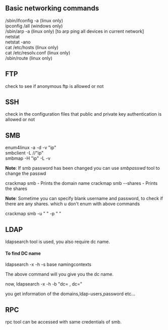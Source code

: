 ## Basic networking commands

/sbin/ifconfig -a (linux only)<br />
ipconfig /all (windows only)<br />
/sbin/arp -a (linux only) [to arp ping all devices in current network]<br />
netstat<br />
netstat -ano<br />
cat /etc/hosts (linux only)<br />
cat /etc/resolv.conf (linux only)<br />
/sbin/route (linux only) <br />

## FTP

check to see if anonymous ftp is allowed or not<br />

## SSH

check in the configuration files that public and private key authentication is allowed or not<br />

## SMB

enum4linux -a -d -v "ip"<br />
smbclient -L //"ip"<br />
smbmap -H "ip" -L -v <br />

**Note**: If smb password has been changed you can use *smbpasswd* tool to change the passwd<br />


crackmap smb <IP> - Prints the domain name
crackmap smb <IP> --shares - Prints the shares

**Note**: Sometime you can specify blank username and password, to check if there are any shares. which u don't enum with above commands

crackmap smb <IP> -u " " -p " " 


## LDAP

ldapsearch tool is used, you also require dc name. 

#### To find DC name 

ldapsearch -x -h <IP> -s base namingcontexts

The above command will you give you the dc name.

now, ldapsearch -x -h <IP> -b "dc= <name> , dc=<name>"

you get information of the domains,ldap-users,password etc...


## RPC

rpc tool can be accessed with same credentials of smb. 

